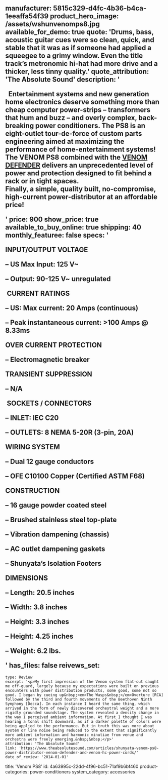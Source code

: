 manufacturer: 5815c329-d4fc-4b36-b4ca-1eeaffa54f39
product_hero_image: /assets/wshunvenomps8.jpg
available_for_demo: true
quote: 'Drums, bass, acoustic guitar cues were so clean, quick, and stable that it was as if someone had applied a squeegee to a grimy window. Even the title track’s metronomic hi-hat had more drive and a thicker, less tinny quality.'
quote_attribution: 'The Absolute Sound'
description: '<p>&nbsp; Entertainment systems and new generation home electronics deserve something more than cheap computer power-strips – transformers that hum and buzz – and overly complex, back-breaking power conditioners. The PS8 is an eight-outlet tour-de-force of custom parts engineering aimed at maximizing the performance of home-entertainment systems! The VENOM PS8 combined with the&nbsp;<a href="https://shunyata.com/products/power-distributors/venom-defender/">VENOM DEFENDER</a>&nbsp;delivers an unprecedented level of power and protection designed to fit behind a rack or in tight spaces.<br>Finally, a simple, quality built, no-compromise, high-current power-distributor at an affordable price!&nbsp;&nbsp;</p>'
price: 900
show_price: true
available_to_buy_online: true
shipping: 40
monthly_featuree: false
specs: '<p><strong>INPUT/OUTPUT VOLTAGE</strong></p><p>– US Max Input: 125 V~</p><p>– Output: 90-125 V~ unregulated</p><p>&nbsp;<strong>CURRENT RATINGS</strong></p><p>– US: Max current: 20 Amps (continuous)</p><p>– Peak instantaneous current: &gt;100 Amps @ 8.33ms</p><p><strong>OVER CURRENT PROTECTION</strong></p><p>– Electromagnetic breaker</p><p><strong>TRANSIENT SUPPRESSION</strong></p><p>– N/A</p><p>&nbsp;<strong>SOCKETS / CONNECTORS</strong></p><p>– INLET: IEC C20</p><p>– OUTLETS: 8 NEMA 5-20R (3-pin, 20A)</p><p><strong>WIRING SYSTEM</strong></p><p>– Dual 12 gauge conductors</p><p>– OFE C10100 Copper (Certified ASTM F68)</p><p><strong>CONSTRUCTION</strong></p><p>– 16 gauge powder coated steel</p><p>– Brushed stainless steel top-plate</p><p>– Vibration dampening (chassis)</p><p>– AC outlet dampening gaskets</p><p>– Shunyata’s Isolation Footers</p><p><strong>DIMENSIONS</strong></p><p>– Length: 20.5 inches</p><p>– Width: 3.8 inches</p><p>– Height: 3.3 inches</p><p>– Height: 4.25 inches</p><p>– Weight: 6.2 lbs.</p>'
has_files: false
reivews_set:
  -
    type: Review
    excerpt: '<p>My first impression of the Venom system flat-out caught me off-guard, largely because my expectations were built on previous encounters with power distribution products, some good, some not so good. I began by cueing up&nbsp;<em>The Wasps&nbsp;</em>Overture [RCA] followed by the third and fourth movements of the Beethoven Ninth Symphony [Decca]. In each instance I heard the same thing, which arrived in the form of newly discovered orchestral weight and a more rigidly grounded soundstage. The system revealed a density change in the way I perceived ambient information. At first I thought I was hearing a tonal shift downward, as if a darker palette of colors were being applied to the performance. But in truth this was more about system or line noise being reduced to the extent that significantly more ambient information and harmonic minutiae from venue and orchestra were freely emerging.&nbsp;&nbsp;</p>'
    attribution: 'The Absolute Sound'
    link: 'https://www.theabsolutesound.com/articles/shunyata-venom-ps8-power-distributor-venom-defender-and-venom-hc-power-cords/'
    date_of_review: '2014-01-01'
title: 'Venom PS8'
id: 4a63995c-22dd-4f96-bc51-71af9b6bf460
product-categories: power-conditioners
system_category: accessories
